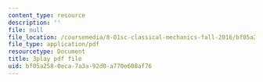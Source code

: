 ```yaml
---
content_type: resource
description: ''
file: null
file_location: /coursemedia/8-01sc-classical-mechanics-fall-2016/bf05a2580eca7a3a92d0a770e608af76_5oLLnCGStUc.pdf
file_type: application/pdf
resourcetype: Document
title: 3play pdf file
uid: bf05a258-0eca-7a3a-92d0-a770e608af76
---
```

